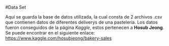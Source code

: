 #Data Set

Aquí se guarda la base de datos utilizada, la cual consta de 2 archivos .csv que contienen
datos de diferentes deliverys de una pasteleria. Los datos fueron conseguidos de la página *Kaggle*,
estos pertenecen a **Hosub Jeong**. Se puede encontrar en el siguiente enlace: https://www.kaggle.com/hosubjeong/bakery-sales